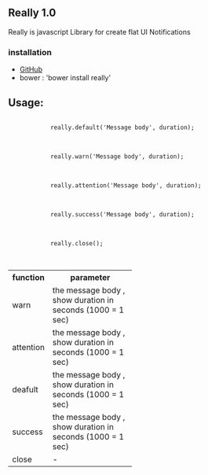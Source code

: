 ## Really 1.0

Really is javascript Library for create flat UI Notifications 

### installation

- [GitHub](https://github.com/zixxtrth/really)
- bower : 'bower install really'

 <h2>Usage: </h2> <code>
            really.default('Message body', duration);
        </code>
        <br>
        <br> <code>
            really.warn('Message body', duration);
        </code>
        <br>
        <br> <code>
            really.attention('Message body', duration);
        </code>
        <br>
        <br> <code>
            really.success('Message body', duration);
        </code>
        <br>
        <br> <code>
            really.close();
        </code>
        <br>
        <br>
        <table class="table table-bordered " style="width:50%;margin:1em 0px;">
            <tr>
                <th>function</th>
                <th>parameter</th>
            </tr>
            <tr>
                <td>warn</td>
                <td class="text-left"> the message body , show duration in seconds (1000 = 1 sec)</td>
            </tr>
            <tr>
                <td>attention</td>
                <td class="text-left"> the message body , show duration in seconds (1000 = 1 sec)</td>
            </tr>
            <tr>
                <td>deafult</td>
                <td class="text-left"> the message body , show duration in seconds (1000 = 1 sec)</td>
            </tr>
            <tr>
                <td>success</td>
                <td class="text-left"> the message body , show duration in seconds (1000 = 1 sec)</td>
            </tr>
            <tr>
                <td>close</td>
                <td class="text-left">-</td>
            </tr>
        </table>
